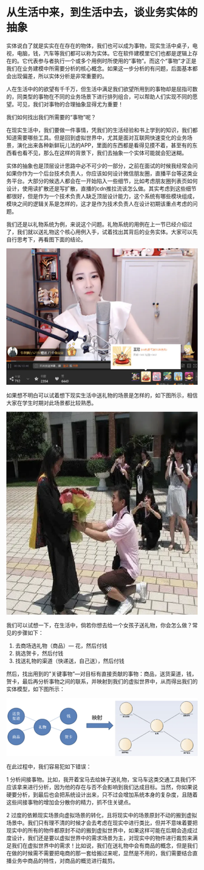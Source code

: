 # 从生活中来，到生活中去，谈业务实体的抽象

实体说白了就是实实在在存在的物体，我们也可以成为事物，现实生活中桌子，电视，电脑，钱，汽车等我们都可以称为实体。它在软件建模里它们也都是逻辑上存在的。它代表参与者执行一个或多个用例时所使用的“事物”。而这个“事物”才正是我们在业务建模中所需要分析的核心概念。如果这一步分析的有问题，后面基本都会出现偏差，所以实体分析是非常重要的。

人在生活中的的欲望有千千万，但生活中满足我们欲望所用到的事物却是屈指可数的，同类型的事物在不同的业务场景下进行排列组合，可以帮助人们实现不同的愿望。可见，我们对事物的合理抽象显得尤为重要！

我们如何找出我们所需要的“事物”呢？

在现实生活中，我们要做一件事情，凭我们的生活经验和书上学到的知识，我们都知道需要哪些工具。但是回到虚拟世界中，尤其是面对互联网快速变化的业务场景，演化出来各种新鲜玩儿法的APP，里面的东西都是看得见摸不着，甚至有的东西看也看不见，那么在这样的背景下，我们去抽象一个实体可能就会犯迷糊。

实体的抽象也是顶层设计思路中必不可少的一部分，之前在面试的时候我经常会问如果你作为一个后台技术负责人，你应该如何设计微信朋友圈，直播平台等这类业务平台。大部分的候选人都会在一开始陷入一些细节，比如考虑朋友圈列表页如何设计，使用读扩散还是写扩散，直播的cdn推拉流该怎么做。其实考虑到这些细节都很好，但是作为一个技术负责人缺乏顶层设计能力，这个系统有哪些模块组成，模块之间的逻辑关系是怎样的，这才是作为技术负责人在设计初期该重点考虑的问题。

我们还是以礼物系统为例，来说这个问题。礼物系统的用例在上一节已经介绍过了，我们就以送礼物这个核心用例入手，试着找出其背后的业务实体。大家可以先自行思考下，再看图下面的结论。

![&#x56FE;1](.gitbook/assets/image%20%2822%29.png)

如果想不明白可以试着想下现实生活中送礼物的场景是怎样的，如下图所示，相信大家在学生时期对此场景都比较熟悉。

![&#x56FE;2](.gitbook/assets/image%20%2813%29.png)

我们可以试想一下，在生活中，倘若你想去给一个女孩子送礼物，你会怎么做？常见的步骤如下：

1. 去商场选礼物（商品）— 花，然后付钱
2. 挑选贺卡，然后付钱
3. 找送礼物的渠道（快递送，自己送），然后付钱

然后，找出用到的”关键事物”—对目标有直接贡献的事物：商品，送货渠道，钱，贺卡，最后再分析事物之间的联系，并映射到我们的虚拟世界中，从而得出我们的实体模型，如下图所示：

![&#x56FE; 3](.gitbook/assets/image%20%2814%29.png)

在此过程中，我们容易犯如下错误：

1 分析间接事物。比如，我开着宝马去给妹子送礼物，宝马车这类交通工具我们不应该拿来进行分析，因为他的存在与否不会影响到我们达成目标。当然，你如果说硬要分析，到最后也会把系统设计出来，只不过会增加系统本身的复杂度，且随着这些间接事物的增加会分散你的精力，抓不住关键点。

2 过度的依赖现实场景向虚拟场景的转化，且将现实中的场景原封不动的搬到虚拟场景中。我们只有理不清的时候才会去考虑在现实中进行类比，但并不意味着要把现实中的所有的物件都原封不动的搬到虚拟世界中，如果这样可能在后期会造成过度设计，我们还是要以虚拟世界中的需求场景为主，对现实中的物件进行裁剪来满足我们在虚拟世界中的需求！比如说，我们在送礼物中会有商品的概念，但是我们在做的时候需不需要把电商的那一套给搬过来呢，显然是不用的，我们需要结合直播业务中商品的特性，对商品的概览进行裁剪。

